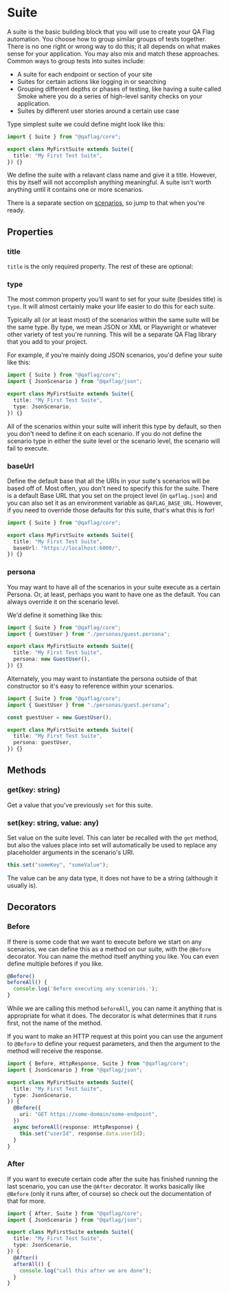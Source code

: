 # Suite

A suite is the basic building block that you will use to create your QA Flag automation. You choose how to group similar groups of tests together. There is no one right or wrong way to do this; it all depends on what makes sense for your application. You may also mix and match these approaches. Common ways to group tests into suites include:

- A suite for each endpoint or section of your site
- Suites for certain actions like logging in or searching
- Grouping different depths or phases of testing, like having a suite called Smoke where you do a series of high-level sanity checks on your application.
- Suites by different user stories around a certain use case

Type simplest suite we could define might look like this:

```typescript
import { Suite } from "@qaflag/core";

export class MyFirstSuite extends Suite({
  title: "My First Test Suite",
}) {}
```

We define the suite with a relavant class name and give it a title. However, this by itself will not accomplish anything meaningful. A suite isn't worth anything until it contains one or more scenarios.

There is a separate section on [scenarios](/docs/core-concepts/scenario), so jump to that when you're ready.

## Properties

### title

`title` is the only required property. The rest of these are optional:

### type

The most common property you'll want to set for your suite (besides title) is `type`. It will almost certainly make your life easier to do this for each suite.

Typically all (or at least most) of the scenarios within the same suite will be the same type. By type, we mean JSON or XML or Playwright or whatever other variety of test you're running. This will be a separate QA Flag library that you add to your project.

For example, if you're mainly doing JSON scenarios, you'd define your suite like this:

```typescript
import { Suite } from "@qaflag/core";
import { JsonScenario } from "@qaflag/json";

export class MyFirstSuite extends Suite({
  title: "My First Test Suite",
  type: JsonScenario,
}) {}
```

All of the scenarios within your suite will inherit this type by default, so then you don't need to define it on each scenario. If you do not define the scenario type in either the suite level or the scenario level, the scenario will fail to execute.

### baseUrl

Define the default base that all the URIs in your suite's scenarios will be based off of. Most often, you don't need to specify this for the suite. There is a default Base URL that you set on the project level (in `qaflag.json`) and you can also set it as an environment variable as `QAFLAG_BASE_URL`. However, if you need to override those defaults for this suite, that's what this is for!

```typescript
import { Suite } from "@qaflag/core";

export class MyFirstSuite extends Suite({
  title: "My First Test Suite",
  baseUrl: "https://localhost:6000/",
}) {}
```

### persona

You may want to have all of the scenarios in your suite execute as a certain Persona. Or, at least, perhaps you want to have one as the default. You can always override it on the scenario level.

We'd define it something like this:

```typescript
import { Suite } from "@qaflag/core";
import { GuestUser } from "./personas/guest.persona";

export class MyFirstSuite extends Suite({
  title: "My First Test Suite",
  persona: new GuestUser(),
}) {}
```

Alternately, you may want to instantiate the persona outside of that constructor so it's easy to reference within your scenarios.

```typescript
import { Suite } from "@qaflag/core";
import { GuestUser } from "./personas/guest.persona";

const guestUser = new GuestUser();

export class MyFirstSuite extends Suite({
  title: "My First Test Suite",
  persona: guestUser,
}) {}
```

## Methods

### get(key: string)

Get a value that you've previously `set` for this suite.

### set(key: string, value: any)

Set value on the suite level. This can later be recalled with the `get` method, but also the values place into set will automatically be used to replace any placeholder arguments in the scenario's URI.

```typescript
this.set("someKey", "someValue");
```

The value can be any data type, it does not have to be a string (although it usually is).

## Decorators

### Before

If there is some code that we want to execute before we start on any scenarios, we can define this as a method on our suite, with the `@Before` decorator. You can name the method itself anything you like. You can even define multiple befores if you like.

```typescript
@Before()
beforeAll() {
  console.log('Before executing any scenarios.');
}
```

While we are calling this method `beforeAll`, you can name it anything that is appropriate for what it does. The decorator is what determines that it runs first, not the name of the method.

If you want to make an HTTP request at this point you can use the argument to `@Before` to define your request parameters, and then the argument to the method will receive the response.

```typescript
import { Before, HttpResponse, Suite } from "@qaflag/core";
import { JsonScenario } from "@qaflag/json";

export class MyFirstSuite extends Suite({
  title: "My First Test Suite",
  type: JsonScenario,
}) {
  @Before({
    uri: "GET https://some-domain/some-endpoint",
  })
  async beforeAll(response: HttpResponse) {
    this.set("userId", response.data.userId);
  }
}
```

### After

If you want to execute certain code after the suite has finished running the last scenario, you can use the `@After` decorator. It works basically like `@Before` (only it runs after, of course) so check out the documentation of that for more.

```typescript
import { After, Suite } from "@qaflag/core";
import { JsonScenario } from "@qaflag/json";

export class MyFirstSuite extends Suite({
  title: "My First Test Suite",
  type: JsonScenario,
}) {
  @After()
  afterAll() {
    console.log("call this after we are done");
  }
}
```
